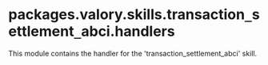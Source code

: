 <a id="packages.valory.skills.transaction_settlement_abci.handlers"></a>

# packages.valory.skills.transaction`_`settlement`_`abci.handlers

This module contains the handler for the 'transaction_settlement_abci' skill.


